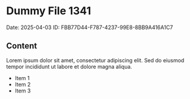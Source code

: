 # Dummy File 1341

Date: 2025-04-03
ID: FBB77D44-F787-4237-99E8-8BB9A416A1C7

## Content

Lorem ipsum dolor sit amet, consectetur adipiscing elit.
Sed do eiusmod tempor incididunt ut labore et dolore magna aliqua.

* Item 1
* Item 2
* Item 3

